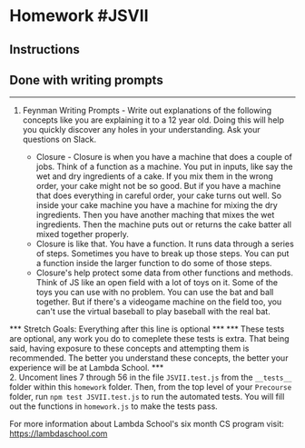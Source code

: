 # Homework #JSVII

## Instructions
## Done with writing prompts
---
1. Feynman Writing Prompts - Write out explanations of the following concepts like you are explaining it to a 12 year old.  Doing this will help you quickly discover any holes in your understanding.  Ask your questions on Slack.
		
	* Closure - Closure is when you have a machine that does a couple of jobs. Think of a function as a machine. You put in inputs, like say the wet and dry ingredients of a cake. If you mix them in the wrong order, your cake might not be so good. But if you have a machine that does everything in careful order, your cake turns out well. So inside your cake machine you have a machine for mixing the dry ingredients. Then you have another maching that mixes the wet ingredients. Then the machine puts out or returns  the cake batter all mixed together properly. 
    * Closure is like that. You have a function. It runs data through a series of steps. Sometimes you have to break up those steps. You can put a function inside the larger function to do some of those steps.
    * Closure's help protect some data from other functions and methods. Think of JS like an open field with a lot of toys on it. Some of the toys you can use with no problem. You can use the bat and ball together. But if there's a videogame machine on the field too, you can't use the virtual baseball to play baseball with the real bat. 
	
*** Stretch Goals: Everything after this line is optional ***
*** These tests are optional, any work you do to comeplete these tests is extra. That being said, having  exposure to these concepts and attempting them is recommended. The better you understand these concepts, the better your experience will be at Lambda School. ***  
2. Uncoment lines 7 through 56 in the file `JSVII.test.js` from the `__tests__` folder within this `homework` folder. Then, from the top level of your `Precourse` folder, run `npm test JSVII.test.js` to run the automated tests. You will fill out the functions in `homework.js` to make the tests pass.

For more information about Lambda School's six month CS program visit: https://lambdaschool.com
